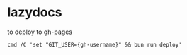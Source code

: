 # lazydocs

to deploy to gh-pages

```pwsh
cmd /C 'set "GIT_USER={gh-username}" && bun run deploy'
```
